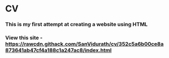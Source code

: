 # CV
### This is my first attempt at creating a website using HTML
### View this site - https://rawcdn.githack.com/SanVidurath/cv/352c5a6b00ce8a873641ab47cf4a188c1a247ac8/index.html
